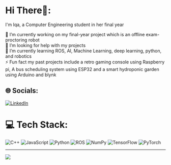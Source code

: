 # Hi There👋:

I'm Iqa, a Computer Engineering student in her final year 

🔭 I’m currently working on my final-year project which is an offline exam-proctoring robot<br>🤝 I’m looking for help with my projects<br>🌱 I’m currently learning ROS, AI, Machine Learning, deep learning, python, and robotics<br>⚡ Fun fact my past projects include a retro gaming console using Raspberry pi,  A bus scheduling system using ESP32 and a smart hydroponic garden using Arduino and blynk 


## 🌐 Socials:
[![LinkedIn](https://img.shields.io/badge/LinkedIn-%230077B5.svg?logo=linkedin&logoColor=white)](https://linkedin.com/in/darwisyahafiqah) 

# 💻 Tech Stack:
![C++](https://img.shields.io/badge/c++-%2300599C.svg?style=for-the-badge&logo=c%2B%2B&logoColor=white) ![JavaScript](https://img.shields.io/badge/javascript-%23323330.svg?style=for-the-badge&logo=javascript&logoColor=%23F7DF1E) ![Python](https://img.shields.io/badge/python-3670A0?style=for-the-badge&logo=python&logoColor=ffdd54) ![ROS](https://img.shields.io/badge/ros-%230A0FF9.svg?style=for-the-badge&logo=ros&logoColor=white) ![NumPy](https://img.shields.io/badge/numpy-%23013243.svg?style=for-the-badge&logo=numpy&logoColor=white) ![TensorFlow](https://img.shields.io/badge/TensorFlow-%23FF6F00.svg?style=for-the-badge&logo=TensorFlow&logoColor=white) ![PyTorch](https://img.shields.io/badge/PyTorch-%23EE4C2C.svg?style=for-the-badge&logo=PyTorch&logoColor=white)

---
[![](https://visitcount.itsvg.in/api?id=Darwisyahafiqah&icon=0&color=0)](https://visitcount.itsvg.in)

<!-- Proudly created with GPRM ( https://gprm.itsvg.in ) -->
